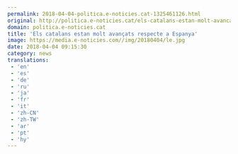 ```yaml
---
permalink: 2018-04-04-politica.e-noticies.cat-1325461126.html
original: http://politica.e-noticies.cat/els-catalans-estan-molt-avancats-respecte-a-espanya-116706.html
domain: politica.e-noticies.cat
title: 'Els catalans estan molt avançats respecte a Espanya'
image: https://media.e-noticies.com//img/20180404/le.jpg
date: 2018-04-04 09:15:30
category: news
translations: 
 - 'en'
 - 'es'
 - 'de'
 - 'ru'
 - 'ja'
 - 'fr'
 - 'it'
 - 'zh-CN'
 - 'zh-TW'
 - 'ar'
 - 'pt'
 - 'hy'
---
```


